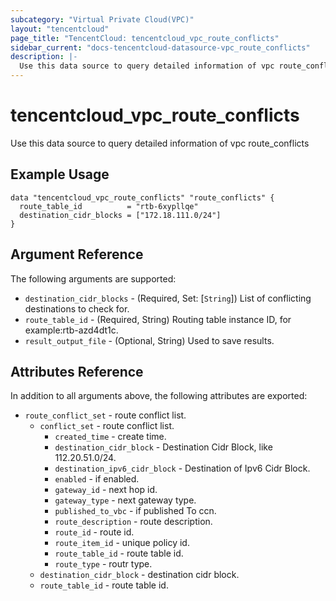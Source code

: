 ```yaml
---
subcategory: "Virtual Private Cloud(VPC)"
layout: "tencentcloud"
page_title: "TencentCloud: tencentcloud_vpc_route_conflicts"
sidebar_current: "docs-tencentcloud-datasource-vpc_route_conflicts"
description: |-
  Use this data source to query detailed information of vpc route_conflicts
---
```


# tencentcloud_vpc_route_conflicts

Use this data source to query detailed information of vpc route_conflicts

## Example Usage

```hcl
data "tencentcloud_vpc_route_conflicts" "route_conflicts" {
  route_table_id          = "rtb-6xypllqe"
  destination_cidr_blocks = ["172.18.111.0/24"]
}
```

## Argument Reference

The following arguments are supported:

* `destination_cidr_blocks` - (Required, Set: [`String`]) List of conflicting destinations to check for.
* `route_table_id` - (Required, String) Routing table instance ID, for example:rtb-azd4dt1c.
* `result_output_file` - (Optional, String) Used to save results.

## Attributes Reference

In addition to all arguments above, the following attributes are exported:

* `route_conflict_set` - route conflict list.
  * `conflict_set` - route conflict list.
    * `created_time` - create time.
    * `destination_cidr_block` - Destination Cidr Block, like 112.20.51.0/24.
    * `destination_ipv6_cidr_block` - Destination of Ipv6 Cidr Block.
    * `enabled` - if enabled.
    * `gateway_id` - next hop id.
    * `gateway_type` - next gateway type.
    * `published_to_vbc` - if published To ccn.
    * `route_description` - route description.
    * `route_id` - route id.
    * `route_item_id` - unique policy id.
    * `route_table_id` - route table id.
    * `route_type` - routr type.
  * `destination_cidr_block` - destination cidr block.
  * `route_table_id` - route table id.


